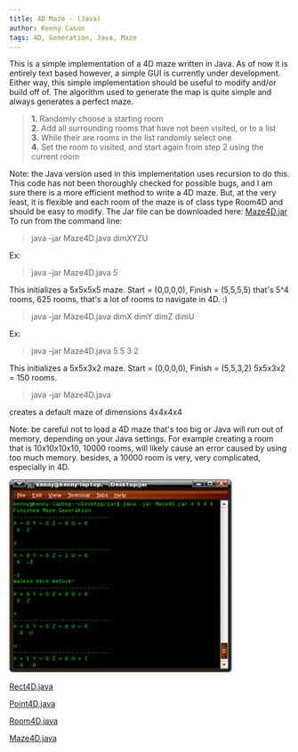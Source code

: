 ```yaml
---
title: 4D Maze - (Java)
author: Kenny Cason
tags: 4D, Generation, Java, Maze
---
```


This is a simple implementation of a 4D maze written in Java. As of now it is entirely text based however, a simple GUI is currently under development. Either way, this simple implementation should be useful to modify and/or build off of.
The algorithm used to generate the map is quite simple and always generates a perfect maze.
<blockquote>
<b>1.</b> Randomly choose a starting room<br/>
<b>2.</b> Add all surrounding rooms that have not been visited, or  to a list<br/>
<b>3.</b> While their are rooms in the list randomly select one<br/>
<b>4.</b> Set the room to visited, and start again from step 2 using the current room<br/>
</blockquote>
Note: the Java version used in this implementation uses recursion to do this.
This code has not been thoroughly checked for possible bugs, and I am sure there is a more efficient method to write a 4D maze. But, at the very least, it is flexible and each room of the maze is of class type Room4D and should be easy to modify.
The Jar file can be downloaded here: <a href="/code/java/maze4D/Maze4D.jar">Maze4D.jar</a>
To run from the command line:
<blockquote>java -jar Maze4D.java dimXYZU</blockquote>
Ex:
<blockquote>java -jar Maze4D.java 5</blockquote>
This initializes a 5x5x5x5 maze. Start = (0,0,0,0), Finish = (5,5,5,5)
that's 5^4 rooms, 625 rooms, that's a lot of rooms to navigate in 4D. :) 

<blockquote>java -jar Maze4D.java dimX dimY dimZ dimU</blockquote>
Ex:
<blockquote>java -jar Maze4D.java 5 5 3 2</blockquote>
This initializes a 5x5x3x2 maze. Start = (0,0,0,0), Finish = (5,5,3,2)
5x5x3x2 = 150 rooms.

<blockquote>java -jar Maze4D.java</blockquote>
creates a default maze of dimensions 4x4x4x4

Note: be careful not to load a 4D maze that's too big or Java will run out of memory, depending on your Java settings. For example creating a room that is 10x10x10x10, 10000 rooms, will likely cause an error caused by using too much memory. besides, a 10000 room is very, very complicated, especially in 4D.<br/>

<a href="/code/java/maze4D/maze4D.png" target="_blank" ><img src="/code/java/maze4D/maze4D.png" width="400" alt="4D maze java"/></a></br>

<p><a href="/code/java/maze4D/Rect4D.java">Rect4D.java</a></p>
<p><a href="/code/java/maze4D/Point4D.java" >Point4D.java</a></p>
<p><a href="/code/java/maze4D/Room4D.java" >Room4D.java</a></p>
<p><a href="/code/java/maze4D/Maze4D.java" >Maze4D.java</a></p>